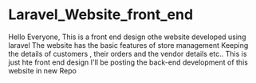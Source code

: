 # Laravel_Website_front_end
Hello Everyone,
This is a front end design othe website developed 
using laravel 
The website has the basic features of store management
Keeping the details of customers , their orders and the vendor details etc..
This is just hte front end design 
I'll be posting the back-end development of this website in new Repo
